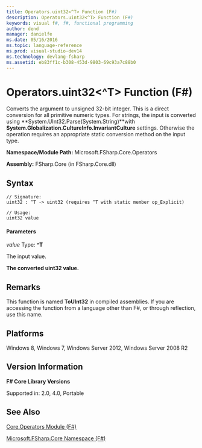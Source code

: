 ```yaml
---
title: Operators.uint32<^T> Function (F#)
description: Operators.uint32<^T> Function (F#)
keywords: visual f#, f#, functional programming
author: dend
manager: danielfe
ms.date: 05/16/2016
ms.topic: language-reference
ms.prod: visual-studio-dev14
ms.technology: devlang-fsharp
ms.assetid: eb83ff1c-b308-453d-9803-69c93a7c88b0 
---
```


# Operators.uint32<^T> Function (F#)

Converts the argument to unsigned 32-bit integer. This is a direct conversion for all primitive numeric types. For strings, the input is converted using **System.UInt32.Parse(System.String)**with **System.Globalization.CultureInfo.InvariantCulture** settings. Otherwise the operation requires an appropriate static conversion method on the input type.

**Namespace/Module Path:** Microsoft.FSharp.Core.Operators

**Assembly:** FSharp.Core (in FSharp.Core.dll)


## Syntax

```
// Signature:
uint32 : ^T -> uint32 (requires ^T with static member op_Explicit)

// Usage:
uint32 value
```

#### Parameters
*value*
Type: **^T**


The input value.



**The converted uint32 value.**
## Remarks
This function is named **ToUInt32** in compiled assemblies. If you are accessing the function from a language other than F#, or through reflection, use this name.


## Platforms
Windows 8, Windows 7, Windows Server 2012, Windows Server 2008 R2


## Version Information
**F# Core Library Versions**

Supported in: 2.0, 4.0, Portable




## See Also
[Core.Operators Module &#40;F&#35;&#41;](Core.Operators-Module-%5BFSharp%5D.md)

[Microsoft.FSharp.Core Namespace &#40;F&#35;&#41;](Microsoft.FSharp.Core-Namespace-%5BFSharp%5D.md)


